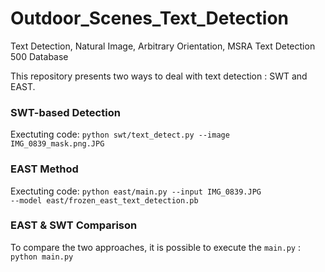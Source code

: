 # Outdoor_Scenes_Text_Detection

Text Detection, Natural Image, Arbitrary Orientation, MSRA Text Detection 500 Database

This repository presents two ways to deal with text detection : SWT and EAST.

### SWT-based Detection

Exectuting code:
<code>python swt/text_detect.py --image IMG_0839_mask.png.JPG</code>


### EAST Method

Exectuting code:
<code>python east/main.py --input IMG_0839.JPG --model east/frozen_east_text_detection.pb</code>

### EAST & SWT Comparison
To compare the two approaches, it is possible to execute the <code>main.py</code> :
<code>python main.py</code>
